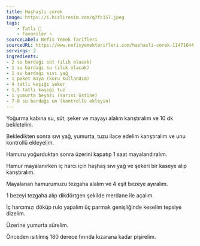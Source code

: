 ```yaml
---
title: Haşhaşlı çörek
image: https://i.hizliresim.com/q7fc157.jpeg
tags:
    - Tatlı 🍰
    - Favoriler ⭐
sourceLabel: Nefis Yemek Tarifleri
sourceURL: https://www.nefisyemektarifleri.com/hashasli-corek-11471644
servings: 2
ingredients:
- 2 su bardağı süt (ılık olacak)
- 1 su bardağı su (ılık olacak)
- 1 su bardağı sıvı yağ
- 1 paket maya (kuru kullandım)
- 4 tatlı kaşığı şeker
- 1,5 tatlı kaşığı tuz
- 1 yumurta beyazı (sarısı üstüne)
- 7-8 su bardağı un (kontrollü ekleyin) 
---
```


Yoğurma kabına su, süt, şeker ve mayayı alalım karıştıralım ve 10 dk bekletelim.

Bekledikten sonra sıvı yağ, yumurta, tuzu ilace edelim karıştıralım ve unu kontrollü ekleyelim.

Hamuru yoğurduktan sonra üzerini kapatıp 1 saat mayalandıralım.

Hamur mayalanırken iç harcı için haşhaş sıvı yağ ve şekeri bir kaseye alıp karıştıralım.

Mayalanan hamurumuzu tezgaha alalım ve 4 eşit bezeye ayıralım.

1 bezeyi tezgaha alıp dikdörtgen şekilde merdane ile açalım.

İç harcımızı döküp rulo yapalım üç parmak genişliğinde keselim tepsiye dizelim.

Üzerine yumurta sürelim.

Önceden ısıtılmış 180 derece fırında kızarana kadar pişirelim.
